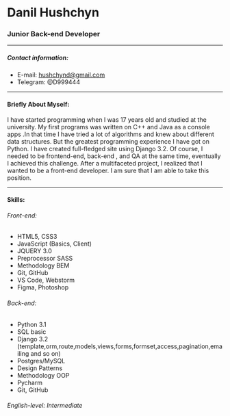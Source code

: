 # Danil Hushchyn
### Junior Back-end Developer
*************
##### Contact information:
* E-mail: hushchynd@gmail.com
* Telegram: @D999444
***************

#### Briefly About Myself:
 I have started programming when I was 17 years old and studied at the university. My first programs was written on C++ and Java as a console apps 
 .In that time I have tried a lot of algorithms and knew about different data structures. But the greatest programming experience I have got on Python. 
 I have created full-fledged site using Django 3.2. Of course, I needed to be frontend-end, back-end , and QA at the same time, eventually I achieved this challenge. 
After a multifaceted project, I realized that I wanted to be a front-end developer. I am sure that I am able to take this position.
 *************
####  Skills:
######  Front-end:
* HTML5, CSS3
* JavaScript (Basics, Client)
* JQUERY 3.0
* Preprocessor SASS
* Methodology BEM
* Git, GitHub
* VS Code, Webstorm
* Figma, Photoshop

######  Back-end:
* Python 3.1
* SQL basic
* Django 3.2 (template,orm,route,models,views,forms,formset,access,pagination,emailing and so on)
* Postgres/MySQL
* Design Patterns
* Methodology OOP
* Pycharm
* Git, GitHub

######  English-level: Intermediate
 

